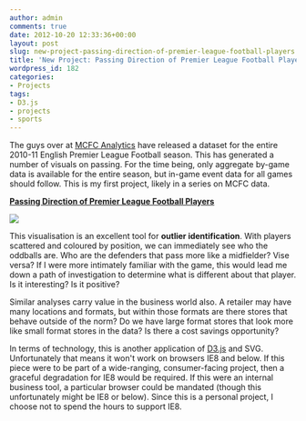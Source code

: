 ```yaml
---
author: admin
comments: true
date: 2012-10-20 12:33:36+00:00
layout: post
slug: new-project-passing-direction-of-premier-league-football-players
title: 'New Project: Passing Direction of Premier League Football Players'
wordpress_id: 182
categories:
- Projects
tags:
- D3.js
- projects
- sports
---
```


The guys over at [MCFC Analytics](http://www.mcfc.co.uk/the-club/mcfc-analytics) have released a dataset for the entire 2010-11 English Premier League Football season. This has generated a number of visuals on passing. For the time being, only aggregate by-game data is available for the entire season, but in-game event data for all games should follow. This is my first project, likely in a series on MCFC data.




[**Passing Direction of Premier League Football Players**](http://thinkdatavis.com/portfolio/mcfc-opta-passing-permier-league-2011-12.html)
  

[![](http://54.214.234.254/wp-content/uploads/2012/08/passingDirection1.png)](http://thinkdatavis.com/portfolio/mcfc-opta-passing-permier-league-2011-12.html)  





This visualisation is an excellent tool for **outlier identification**. With players scattered and coloured by position, we can immediately see who the oddballs are. Who are the defenders that pass more like a midfielder? Vise versa? If I were more intimately familiar with the game, this would lead me down a path of investigation to determine what is different about that player. Is it interesting? Is it positive?




Similar analyses carry value in the business world also. A retailer may have many locations and formats, but within those formats are there stores that behave outside of the norm? Do we have large format stores that look more like small format stores in the data? Is there a cost savings opportunity?




In terms of technology, this is another application of [D3.js](http://d3js.org/) and SVG. Unfortunately that means it won't work on browsers IE8 and below. If this piece were to be part of a wide-ranging, consumer-facing project, then a graceful degradation for IE8 would be required. If this were an internal business tool, a particular browser could be mandated (though this unfortunately might be IE8 or below). Since this is a personal project, I choose not to spend the hours to support IE8.
